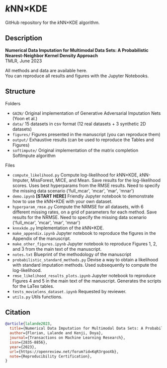 # $`k`$NN$`\times`$KDE

GitHub repository for the $`k`$NN$`\times`$KDE algorithm.

## Description

**Numerical Data Imputation for Multimodal Data Sets:  A Probabilistic Nearest-Neighbor Kernel Density Approach**  
TMLR, June 2023

All methods and data are available here.  
You can reproduce all results and figures with the Jupyter Notebooks.

## Structure

Folders

* `GAIN/` Original implementation of Generative Adversarial Imputation Nets (Yoon et al.)
* `data/` 15 datasets in csv format (12 real datasets + 3 synthetic 2D datasets)
* `figures/` Figures presented in the manuscript (you can reproduce them)
* `output/` Exhaustive results (can be used to reproduce the Tables and Figures)
* `softimpute/` Original implementation of the matrix completion SoftImpute algorithm

Files

* `compute_likelihood.py` Compute log-likelihood for $`k`$NN$`\times`$KDE, $`k`$NN-Imputer, MissForest, MICE, and Mean. Save results for the log-likelihood scores. Uses best hyperparams from the RMSE results. Need to specify the missing data scenario ('full\_mcar', 'mcar', 'mar', 'mnar')
* `demo.ipynb` **[START HERE]** Friendly Jupyter notebook to demonstrate how to use the $`k`$NN$`\times`$KDE with your own dataset. 
* `hyperparam_rmse.py` Compute the NRMSE for all datasets, with 6 different missing rates, on a grid of parameters for each method. Save results for the NRMSE. Need to specify the missing data scenario ('full\_mcar', 'mcar', 'mar', 'mnar')
* `knnxkde.py` Implementation of the $`k`$NN$`\times`$KDE.
* `make_appendix.ipynb` Jupyter notebook to reproduce the figures in the Appendix of the manuscript.
* `make_other_figures.ipynb` Jupyter notebook to reproduce Figures 1, 2, and 3 from the main text of the manuscript.
* `notes.txt` Blueprint of the methodology of the manuscript
* `probabilistic_standard_methods.py` Devise a way to obtain a likelihood with standard imputation methods. Used subsequently to compute the log-likelihood.
* `rmse_likelihood_results_plots.ipynb` Jupyter notebook to reproduce Figures 4 and 5 in the main text of the manuscript. Generates the scripts for the LaTex tables.
* `tests_movielens_dataset.ipynb` Requested by reviewer.
* `utils.py` Utils functions.

## Citation

```bibtex
@article{lalande2023,
  title={Numerical Data Imputation for Multimodal Data Sets: A Probabilistic Nearest-Neighbor Kernel Density Approach},
  author={Florian, Lalande and Kenji, Doya},
  journal={Transactions on Machine Learning Research},
  issn={2835-8856},
  year={2023},
  url={https://openreview.net/forum?id=KqR3rgooXb},
  note={Reproducibility Certification},
}
